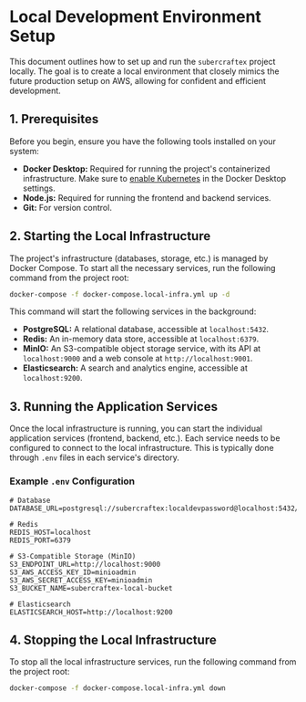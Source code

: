 # Local Development Environment Setup

This document outlines how to set up and run the `subercraftex` project locally. The goal is to create a local environment that closely mimics the future production setup on AWS, allowing for confident and efficient development.

## 1. Prerequisites

Before you begin, ensure you have the following tools installed on your system:

*   **Docker Desktop:** Required for running the project's containerized infrastructure. Make sure to [enable Kubernetes](https://docs.docker.com/desktop/kubernetes/) in the Docker Desktop settings.
*   **Node.js:** Required for running the frontend and backend services.
*   **Git:** For version control.

## 2. Starting the Local Infrastructure

The project's infrastructure (databases, storage, etc.) is managed by Docker Compose. To start all the necessary services, run the following command from the project root:

```bash
docker-compose -f docker-compose.local-infra.yml up -d
```

This command will start the following services in the background:

*   **PostgreSQL:** A relational database, accessible at `localhost:5432`.
*   **Redis:** An in-memory data store, accessible at `localhost:6379`.
*   **MinIO:** An S3-compatible object storage service, with its API at `localhost:9000` and a web console at `http://localhost:9001`.
*   **Elasticsearch:** A search and analytics engine, accessible at `localhost:9200`.

## 3. Running the Application Services

Once the local infrastructure is running, you can start the individual application services (frontend, backend, etc.). Each service needs to be configured to connect to the local infrastructure. This is typically done through `.env` files in each service's directory.

### Example `.env` Configuration

```
# Database
DATABASE_URL=postgresql://subercraftex:localdevpassword@localhost:5432/subercraftex_db

# Redis
REDIS_HOST=localhost
REDIS_PORT=6379

# S3-Compatible Storage (MinIO)
S3_ENDPOINT_URL=http://localhost:9000
S3_AWS_ACCESS_KEY_ID=minioadmin
S3_AWS_SECRET_ACCESS_KEY=minioadmin
S3_BUCKET_NAME=subercraftex-local-bucket

# Elasticsearch
ELASTICSEARCH_HOST=http://localhost:9200
```

## 4. Stopping the Local Infrastructure

To stop all the local infrastructure services, run the following command from the project root:

```bash
docker-compose -f docker-compose.local-infra.yml down
```
